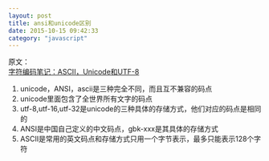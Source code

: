 ```yaml
---
layout: post
title: ansi和unicode区别
date: 2015-10-15 09:42:33
category: "javascript"
--- 
```


原文：  
[字符编码笔记：ASCII，Unicode和UTF-8](http://www.ruanyifeng.com/blog/2007/10/ascii_unicode_and_utf-8.html)

1. unicode，ANSI，ascii是三种完全不同，而且互不兼容的码点
2. unicode里面包含了全世界所有文字的码点
3. utf-8,utf-16,utf-32是unicode的三种具体的存储方式，他们对应的码点是相同的
4. ANSI是中国自己定义的中文码点，gbk-xxx是其具体的存储方式
5. ASCII是常用的英文码点和存储方式只用一个字节表示，最多只能表示128个字符
